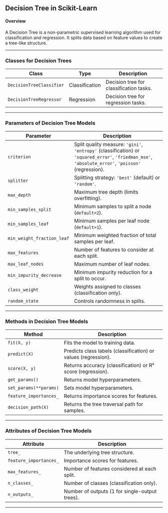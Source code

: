 ## Decision Tree in Scikit-Learn  

#### Overview  
A Decision Tree is a non-parametric supervised learning algorithm used for classification and regression. It splits data based on feature values to create a tree-like structure.  

---

### Classes for Decision Trees  

| Class | Type | Description |
|---|---|---|
| `DecisionTreeClassifier` | Classification | Decision tree for classification tasks. |
| `DecisionTreeRegressor` | Regression | Decision tree for regression tasks. |

---

### Parameters of Decision Tree Models  

| Parameter | Description |
|---|---|
| `criterion` | Split quality measure: `'gini'`, `'entropy'` (classification) or `'squared_error'`, `'friedman_mse'`, `'absolute_error'`, `'poisson'` (regression). |
| `splitter` | Splitting strategy: `'best'` (default) or `'random'`. |
| `max_depth` | Maximum tree depth (limits overfitting). |
| `min_samples_split` | Minimum samples to split a node (`default=2`). |
| `min_samples_leaf` | Minimum samples per leaf node (`default=1`). |
| `min_weight_fraction_leaf` | Minimum weighted fraction of total samples per leaf. |
| `max_features` | Number of features to consider at each split. |
| `max_leaf_nodes` | Maximum number of leaf nodes. |
| `min_impurity_decrease` | Minimum impurity reduction for a split to occur. |
| `class_weight` | Weights assigned to classes (classification only). |
| `random_state` | Controls randomness in splits. |

---

### Methods in Decision Tree Models  

| Method | Description |
|---|---|
| `fit(X, y)` | Fits the model to training data. |
| `predict(X)` | Predicts class labels (classification) or values (regression). |
| `score(X, y)` | Returns accuracy (classification) or R² score (regression). |
| `get_params()` | Returns model hyperparameters. |
| `set_params(**params)` | Sets model hyperparameters. |
| `feature_importances_` | Returns importance scores for features. |
| `decision_path(X)` | Returns the tree traversal path for samples. |

---

### Attributes of Decision Tree Models  

| Attribute | Description |
|---|---|
| `tree_` | The underlying tree structure. |
| `feature_importances_` | Importance scores for features. |
| `max_features_` | Number of features considered at each split. |
| `n_classes_` | Number of classes (classification only). |
| `n_outputs_` | Number of outputs (1 for single-output trees). |

---
